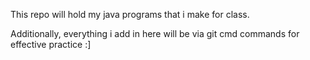 This repo will hold my java programs that i make for class.

Additionally, everything i add in here will be via git cmd commands for effective practice :]

